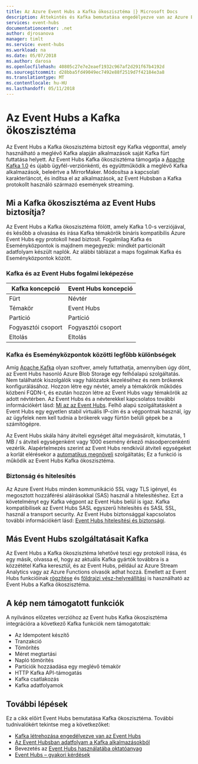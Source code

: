 ```yaml
---
title: Az Azure Event Hubs a Kafka ökoszisztéma |} Microsoft Docs
description: Áttekintés és Kafka bemutatása engedélyezve van az Azure Event Hubs
services: event-hubs
documentationcenter: .net
author: djrosanova
manager: timlt
ms.service: event-hubs
ms.workload: na
ms.date: 05/07/2018
ms.author: darosa
ms.openlocfilehash: 40805c27e7e2eaef1932c967af2d291f67b4192d
ms.sourcegitcommit: d28bba5fd49049ec7492e88f2519d7f42184e3a8
ms.translationtype: MT
ms.contentlocale: hu-HU
ms.lasthandoff: 05/11/2018
---
```

# <a name="event-hubs-for-kafka-ecosystems"></a>Az Event Hubs a Kafka ökoszisztéma

Az Event Hubs a Kafka ökoszisztéma biztosít egy Kafka végponttal, amely használható a meglévő Kafka alapján alkalmazások saját Kafka fürt futtatása helyett. Az Event Hubs Kafka ökoszisztéma támogatja a [Apache Kafka 1.0](https://kafka.apache.org/10/documentation.html) és újabb ügyfél-verziónkénti, és együttműködik a meglévő Kafka alkalmazások, beleértve a MirrorMaker. Módosítsa a kapcsolati karakterláncot, és indítsa el az alkalmazások, az Event Hubsban a Kafka protokollt használó származó események streaming.

## <a name="what-does-event-hubs-for-kafka-ecosystems-provide"></a>Mi a Kafka ökoszisztéma az Event Hubs biztosítja?

Az Event Hubs a Kafka ökoszisztéma fölött, amely Kafka 1.0-s verziójával, és később a olvasása és írása Kafka témakörök bináris kompatibilis Azure Event Hubs egy protokoll head biztosít. Fogalmilag Kafka és Eseményközpontok is majdnem megegyezik: mindkét particionált adatfolyam készült naplók. Az alábbi táblázat a maps fogalmak Kafka és Eseményközpontok között.

### <a name="kafka-and-event-hub-conceptual-mapping"></a>Kafka és az Event Hubs fogalmi leképezése

| Kafka koncepció | Event Hubs koncepció|
| --- | --- |
| Fürt | Névtér |
| Témakör | Event Hubs |
| Partíció | Partíció|
| Fogyasztói csoport | Fogyasztói csoport |
| Eltolás | Eltolás|

### <a name="key-differences-between-kafka-and-event-hubs"></a>Kafka és Eseményközpontok közötti legfőbb különbségek

Amíg [Apache Kafka](https://kafka.apache.org/) olyan szoftver, amely futtathatja, amennyiben úgy dönt, az Event Hubs hasonló Azure Blob Storage egy felhőalapú szolgáltatás. Nem találhatók kiszolgálók vagy hálózatok kezeléséhez és nem brókerek konfigurálásához. Hozzon létre egy névtér, amely a témakörök működés közbeni FQDN-t, és ezután hozzon létre az Event Hubs vagy témakörök az adott névtérben. Az Event Hubs és a névterekkel kapcsolatos további információkért lásd: [Mi az az Event Hubs](event-hubs-what-is-event-hubs.md). Felhő alapú szolgáltatásként a Event Hubs egy egyetlen stabil virtuális IP-cím és a végpontnak használ, így az ügyfelek nem kell tudnia a brókerek vagy fürtön belüli gépek be a számítógépre. 

Az Event Hubs skála hány átviteli egységet által megvásárolt, kimutatás, 1 MB / s átviteli egységenként vagy 1000 esemény érkező másodpercenkénti vezérlik. Alapértelmezés szerint az Event Hubs rendkívül átviteli egységeket a korlát elérésekor a [automatikus megnöveli](event-hubs-auto-inflate.md) szolgáltatás; Ez a funkció is működik az Event Hubs Kafka ökoszisztéma. 

### <a name="security-and-authentication"></a>Biztonság és hitelesítés

Az Azure Event Hubs minden kommunikáció SSL vagy TLS igényel, és megosztott hozzáférési aláírásokkal (SAS) használ a hitelesítéshez. Ezt a követelményt egy Kafka végpont az Event Hubs belül is igaz. Kafka kompatibilisek az Event Hubs SASL egyszerű hitelesítés és SASL SSL, használ a transport security. Az Event Hubs biztonsággal kapcsolatos további információkért lásd: [Event Hubs hitelesítési és biztonsági](event-hubs-authentication-and-security-model-overview.md).

## <a name="other-event-hubs-features-available-for-kafka"></a>Más Event Hubs szolgáltatásait Kafka

Az Event Hubs a Kafka ökoszisztéma lehetővé teszi egy protokoll írása, és egy másik, olvassa el, hogy az aktuális Kafka gyártók továbbra is a közzététel Kafka keresztül, és az Event Hubs, például az Azure Stream Analytics vagy az Azure Functions olvasók adhat hozzá. Emellett az Event Hubs funkcióinak [rögzítése](event-hubs-capture-overview.md) és [földrajzi vész-helyreállítási](event-hubs-geo-dr.md) is használható az Event Hubs a Kafka ökoszisztéma.

## <a name="features-that-are-not-supported-in-the-preview"></a>A kép nem támogatott funkciók

A nyilvános előzetes verzióhoz az Event hubs Kafka ökoszisztéma integrációra a következő Kafka funkciók nem támogatottak:

*   Az Idempotent készítő
*   Tranzakció
*   Tömörítés
*   Méret megtartási
*   Napló tömörítés
*   Partíciók hozzáadása egy meglévő témakör
*   HTTP Kafka API-támogatás
*   Kafka csatlakozás
*   Kafka adatfolyamok

## <a name="next-steps"></a>További lépések

Ez a cikk előírt Event Hubs bemutatása Kafka ökoszisztéma. További tudnivalókért tekintse meg a következőket:

* [Kafka létrehozása engedélyezve van az Event Hubs](event-hubs-create-kafka-enabled.md)
* [Az Event Hubsban adatfolyam a Kafka alkalmazásokból](event-hubs-quickstart-kafka-enabled-event-hubs.md)
* Bevezetés az [Event Hubs használatába oktatóanyag](event-hubs-dotnet-standard-getstarted-send.md)
* [Event Hubs – gyakori kérdések](event-hubs-faq.md)

 
 

